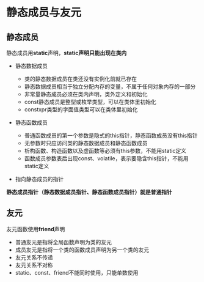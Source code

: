 # 静态成员与友元

## 静态成员

静态成员用**static**声明，**static声明只能出现在类内**

- 静态数据成员
    - 类的静态数据成员在类还没有实例化前就已存在
    - 静态数据成员相当于独立分配内存的变量，不属于任何对象内存的一部分
    - 非常量静态成员必须在类内声明，类外定义和初始化
    - const静态成员是整型或枚举类型，可以在类体里初始化
    - constxpr类型的字面值类型可以在类体里初始化

- 静态函数成员
    - 普通函数成员的第一个参数是隐式的this指针，静态函数成员没有this指针
    - 无参数时只应访问类的静态数据成员和静态函数成员
    - 析构函数、构造函数以及虚函数等必须有this参数，不能用static定义
    - 函数成员参数表后出现const、volatile，表示要隐含this指针，不能用static定义

- 指向静态成员的指针

**静态成员指针（静态数据成员指针、静态函数成员指针）就是普通指针**


## 友元

友元函数使用**friend**声明

- 普通友元是指将全局函数声明为类的友元
- 成员友元是指将一个类的函数成员声明为另一个类的友元
- 友元关系不传递
- 友元关系不对称
- static、const、friend不能同时使用，只能单数使用